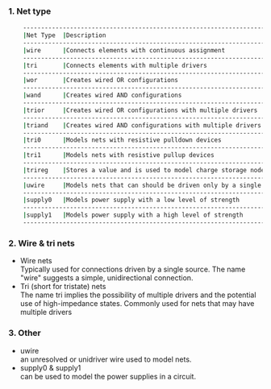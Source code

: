 ### 1. Net type
```bash
    ---------------------------------------------------------------------------
    |Net Type  |Description                                                   |
    ---------------------------------------------------------------------------
    |wire      |Connects elements with continuous assignment                  |
    ---------------------------------------------------------------------------
    |tri       |Connects elements with multiple drivers                       |
    ---------------------------------------------------------------------------
    |wor       |Creates wired OR configurations                               |
    ---------------------------------------------------------------------------
    |wand      |Creates wired AND configurations                              |
    ---------------------------------------------------------------------------
    |trior     |Creates wired OR configurations with multiple drivers         |
    ---------------------------------------------------------------------------
    |triand    |Creates wired AND configurations with multiple drivers        |
    ---------------------------------------------------------------------------
    |tri0      |Models nets with resistive pulldown devices                   |
    ---------------------------------------------------------------------------
    |tri1      |Models nets with resistive pullup devices                     |
    ---------------------------------------------------------------------------
    |trireg    |Stores a value and is used to model charge storage nodes      |
    ---------------------------------------------------------------------------
    |uwire     |Models nets that can should be driven only by a single driver |
    ---------------------------------------------------------------------------
    |supply0   |Models power supply with a low level of strength              |
    --------------------------------------------------------------------------
    |supply1   |Models power supply with a high level of strength             |
    ---------------------------------------------------------------------------	
```

### 2. Wire & tri nets
* Wire nets  
Typically used for connections driven by a single source.
The name "wire" suggests a simple, unidirectional connection.
* Tri (short for tristate) nets  
The name tri implies the possibility of multiple drivers and the potential use of high-impedance states.
Commonly used for nets that may have multiple drivers

### 3. Other
* uwire  
an unresolved or unidriver wire used to model nets.
* supply0 & supply1  
can be used to model the power supplies in a circuit.
